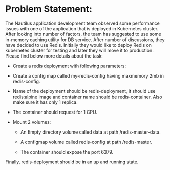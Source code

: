 # **Problem Statement:**

The Nautilus application development team observed some performance issues with one of the application that is deployed in Kubernetes cluster. After looking into number of factors, the team has suggested to use some in-memory caching utility for DB service. After number of discussions, they have decided to use Redis. Initially they would like to deploy Redis on kubernetes cluster for testing and later they will move it to production. Please find below more details about the task:


- Create a redis deployment with following parameters:

- Create a config map called my-redis-config having maxmemory 2mb in redis-config.

- Name of the deployment should be redis-deployment, it should use
redis:alpine image and container name should be redis-container. Also make sure it has only 1 replica.

- The container should request for 1 CPU.

- Mount 2 volumes:

     -  An Empty directory volume called data at path /redis-master-data.

     - A configmap volume called redis-config at path /redis-master.

     - The container should expose the port 6379.

Finally, redis-deployment should be in an up and running state.
